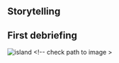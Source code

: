 ## Storytelling

## First debriefing

![island](./devlog-images/islands.JPG "island") <!-- check path to image >

